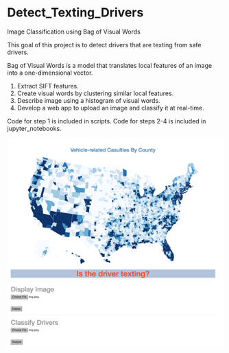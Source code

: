 # Detect_Texting_Drivers
Image Classification using Bag of Visual Words    

This goal of this project is to detect drivers that are texting from safe drivers.    
    
Bag of Visual Words is a model that translates local features of an image into a one-dimensional vector.    
1. Extract SIFT features.   
2. Create visual words by clustering similar local features.   
3. Describe image using a histogram of visual words. 
4. Develop a web app to upload an image and classify it at real-time.  

Code for step 1 is included in scripts. Code for steps 2-4 is included in jupyter_notebooks.  

![screen_shot](images/texting_driver_app.png)
   
